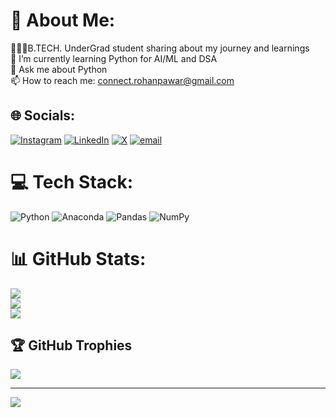 # 💫 About Me:
👨🏻‍🎓B.TECH. UnderGrad student sharing about my journey and learnings<br>🌱 I’m currently learning Python for AI/ML and DSA<br>💬 Ask me about Python<br>📫 How to reach me: connect.rohanpawar@gmail.com<br>


## 🌐 Socials:
[![Instagram](https://img.shields.io/badge/Instagram-%23E4405F.svg?logo=Instagram&logoColor=white)](https://instagram.com/rohannfr) [![LinkedIn](https://img.shields.io/badge/LinkedIn-%230077B5.svg?logo=linkedin&logoColor=white)](https://linkedin.com/in/rohanpawar23) [![X](https://img.shields.io/badge/X-black.svg?logo=X&logoColor=white)](https://x.com/RohanPawar2304) [![email](https://img.shields.io/badge/Email-D14836?logo=gmail&logoColor=white)](mailto:connect.rohanpawar@gmail.com) 

# 💻 Tech Stack:
![Python](https://img.shields.io/badge/python-3670A0?style=for-the-badge&logo=python&logoColor=ffdd54) ![Anaconda](https://img.shields.io/badge/Anaconda-%2344A833.svg?style=for-the-badge&logo=anaconda&logoColor=white) ![Pandas](https://img.shields.io/badge/pandas-%23150458.svg?style=for-the-badge&logo=pandas&logoColor=white) ![NumPy](https://img.shields.io/badge/numpy-%23013243.svg?style=for-the-badge&logo=numpy&logoColor=white)
# 📊 GitHub Stats:
![](https://github-readme-stats.vercel.app/api?username=rohanpawar23&theme=dark&hide_border=true&include_all_commits=true&count_private=false)<br/>
![](https://nirzak-streak-stats.vercel.app/?user=rohanpawar23&theme=dark&hide_border=true)<br/>
![](https://github-readme-stats.vercel.app/api/top-langs/?username=rohanpawar23&theme=dark&hide_border=true&include_all_commits=true&count_private=false&layout=compact)

## 🏆 GitHub Trophies
![](https://github-profile-trophy.vercel.app/?username=rohanpawar23&theme=radical&no-frame=false&no-bg=false&margin-w=4)

---
[![](https://visitcount.itsvg.in/api?id=rohanpawar23&icon=5&color=0)](https://visitcount.itsvg.in)

<!-- Proudly created with GPRM ( https://gprm.itsvg.in ) -->
